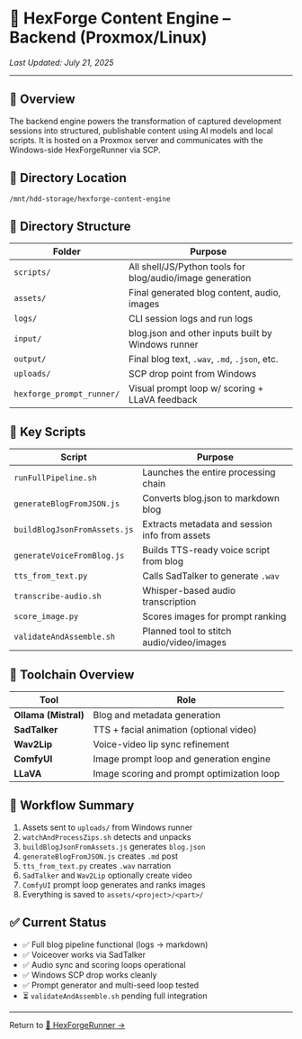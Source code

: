 # 📄 HexForge Content Engine – Backend (Proxmox/Linux)

*Last Updated: July 21, 2025*

---

## 🧠 Overview

The backend engine powers the transformation of captured development sessions into structured, publishable content using AI models and local scripts. It is hosted on a Proxmox server and communicates with the Windows-side HexForgeRunner via SCP.

## 📍 Directory Location

```
/mnt/hdd-storage/hexforge-content-engine
```

## 📁 Directory Structure

| Folder                    | Purpose                                                   |
| ------------------------- | --------------------------------------------------------- |
| `scripts/`                | All shell/JS/Python tools for blog/audio/image generation |
| `assets/`                 | Final generated blog content, audio, images               |
| `logs/`                   | CLI session logs and run logs                             |
| `input/`                  | blog.json and other inputs built by Windows runner        |
| `output/`                 | Final blog text, `.wav`, `.md`, `.json`, etc.             |
| `uploads/`                | SCP drop point from Windows                               |
| `hexforge_prompt_runner/` | Visual prompt loop w/ scoring + LLaVA feedback            |

## 🧰 Key Scripts

| Script                       | Purpose                                        |
| ---------------------------- | ---------------------------------------------- |
| `runFullPipeline.sh`         | Launches the entire processing chain           |
| `generateBlogFromJSON.js`    | Converts blog.json to markdown blog            |
| `buildBlogJsonFromAssets.js` | Extracts metadata and session info from assets |
| `generateVoiceFromBlog.js`   | Builds TTS-ready voice script from blog        |
| `tts_from_text.py`           | Calls SadTalker to generate `.wav`             |
| `transcribe-audio.sh`        | Whisper-based audio transcription              |
| `score_image.py`             | Scores images for prompt ranking               |
| `validateAndAssemble.sh`     | Planned tool to stitch audio/video/images      |

## 🧪 Toolchain Overview

| Tool                 | Role                                       |
| -------------------- | ------------------------------------------ |
| **Ollama (Mistral)** | Blog and metadata generation               |
| **SadTalker**        | TTS + facial animation (optional video)    |
| **Wav2Lip**          | Voice-video lip sync refinement            |
| **ComfyUI**          | Image prompt loop and generation engine    |
| **LLaVA**            | Image scoring and prompt optimization loop |

## 🔁 Workflow Summary

1. Assets sent to `uploads/` from Windows runner
2. `watchAndProcessZips.sh` detects and unpacks
3. `buildBlogJsonFromAssets.js` generates `blog.json`
4. `generateBlogFromJSON.js` creates `.md` post
5. `tts_from_text.py` creates `.wav` narration
6. `SadTalker` and `Wav2Lip` optionally create video
7. `ComfyUI` prompt loop generates and ranks images
8. Everything is saved to `assets/<project>/<part>/`

## ✅ Current Status

* ✅ Full blog pipeline functional (logs → markdown)
* ✅ Voiceover works via SadTalker
* ✅ Audio sync and scoring loops operational
* ✅ Windows SCP drop works cleanly
* ✅ Prompt generator and multi-seed loop tested
* ⏳ `validateAndAssemble.sh` pending full integration

---

Return to [📄 HexForgeRunner →](runner.md)
